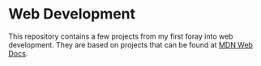 # Web Development

This repository contains a few projects from my first foray into web development. They are based on projects that can be found at [MDN Web Docs](https://developer.mozilla.org/en-US/).
